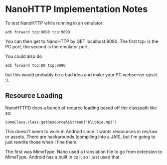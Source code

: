 NanoHTTP Implementation Notes
=============================

To test NanoHTTP while running in an emulator:

`adb forward tcp:9090 tcp:9090`

You can then get to NanoHTTP by GET localhost:9090. The first tcp: is
the PC port, the second is the emulator port.

You could also do

`adb forward tcp:80 tcp:9090`

but this would probably be a bad idea and make your PC webserver upset :).


Resource Loading
----------------

NanoHTTPD does a bunch of reource loading based off the classpath like so:

`SomeClass.class.getResourceAsStream("blubbie.mp3")`

This doesn't seem to work in Android since it wants resoources in res/raw
or assets. There are hackarounds (compiling into a JAR), but I'm going
to just rewrite those when I fine them.

The first was MimeType. Nano used a translation file to go from extension
to MimeType. Android has a built in call, so I just used that.



